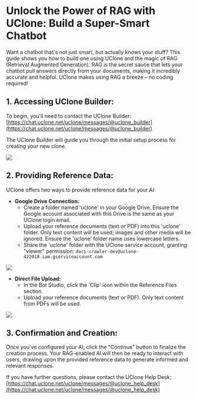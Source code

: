# Unlock the Power of RAG with UClone: Build a Super-Smart Chatbot

Want a chatbot that's not just smart, but actually knows your stuff? This guide shows you how to build one using UClone and the magic of RAG (Retrieval Augmented Generation). RAG is the secret sauce that lets your chatbot pull answers directly from your documents, making it incredibly accurate and helpful. UClone makes using RAG a breeze – no coding required!

## 1. Accessing UClone Builder:

To begin, you'll need to contact the UClone Builder: [https://chat.uclone.net/uclone/messages/@uclone_builder](https://chat.uclone.net/uclone/messages/@uclone_builder)

The UClone Builder will guide you through the initial setup process for creating your new clone.


![](https://uclone-ai.github.io/uclone_contents/images/uclone_builder_thumbnail.jpg)

## 2. Providing Reference Data:

UClone offers two ways to provide reference data for your AI:

* **Google Drive Connection:**
    * Create a folder named 'uclone' in your Google Drive. Ensure the Google account associated with this Drive is the same as your UClone login email.
    * Upload your reference documents (text or PDF) into this 'uclone' folder. Only text content will be used; images and other media will be ignored. Ensure the 'uclone' folder name uses lowercase letters.
    * Share the 'uclone' folder with the UClone service account, granting "viewer" permission: `docs-crawler-dev@uclone-422018.iam.gserviceaccount.com`

![](https://uclone-ai.github.io/uclone_contents/images/share_crawler.jpg)

* **Direct File Upload:**
    * In the Bot Studio, click the 'Clip' icon within the Reference Files section.
    * Upload your reference documents (text or PDF). Only text content from PDFs will be used.


![](https://uclone-ai.github.io/uclone_contents/images/add_knowledge.jpg)


## 3. Confirmation and Creation:

Once you've configured your AI, click the "Continue" button to finalize the creation process. Your RAG-enabled AI will then be ready to interact with users, drawing upon the provided reference data to generate informed and relevant responses.

If you have further questions, please contact the UClone Help Desk: [https://chat.uclone.net/uclone/messages/@uclone_help_desk](https://chat.uclone.net/uclone/messages/@uclone_help_desk)